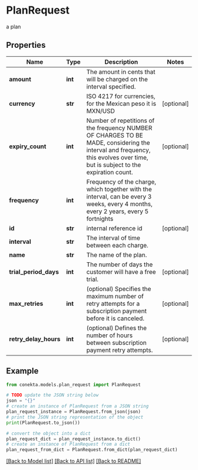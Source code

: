 # PlanRequest

a plan

## Properties

Name | Type | Description | Notes
------------ | ------------- | ------------- | -------------
**amount** | **int** | The amount in cents that will be charged on the interval specified. | 
**currency** | **str** | ISO 4217 for currencies, for the Mexican peso it is MXN/USD | [optional] 
**expiry_count** | **int** | Number of repetitions of the frequency NUMBER OF CHARGES TO BE MADE, considering the interval and frequency, this evolves over time, but is subject to the expiration count. | [optional] 
**frequency** | **int** | Frequency of the charge, which together with the interval, can be every 3 weeks, every 4 months, every 2 years, every 5 fortnights | 
**id** | **str** | internal reference id | [optional] 
**interval** | **str** | The interval of time between each charge. | 
**name** | **str** | The name of the plan. | 
**trial_period_days** | **int** | The number of days the customer will have a free trial. | [optional] 
**max_retries** | **int** | (optional) Specifies the maximum number of retry attempts for a subscription payment before it is canceled. | [optional] 
**retry_delay_hours** | **int** | (optional)  Defines the number of hours between subscription payment retry attempts. | [optional] 

## Example

```python
from conekta.models.plan_request import PlanRequest

# TODO update the JSON string below
json = "{}"
# create an instance of PlanRequest from a JSON string
plan_request_instance = PlanRequest.from_json(json)
# print the JSON string representation of the object
print(PlanRequest.to_json())

# convert the object into a dict
plan_request_dict = plan_request_instance.to_dict()
# create an instance of PlanRequest from a dict
plan_request_from_dict = PlanRequest.from_dict(plan_request_dict)
```
[[Back to Model list]](../README.md#documentation-for-models) [[Back to API list]](../README.md#documentation-for-api-endpoints) [[Back to README]](../README.md)


